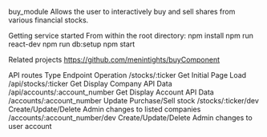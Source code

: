 buy_module
Allows the user to interactively buy and sell shares from various financial stocks.  

Getting service started
From within the root directory: npm install npm run react-dev npm run db:setup npm start

Related projects
https://github.com/menintights/buyComponent

API routes
Type	Endpoint	Operation
/stocks/:ticker	Get	Initial Page Load
/api/stocks/:ticker	Get	Display Company API Data
/api/accounts/:account_number	Get	Display Account API Data
/accounts/:account_number	Update	Purchase/Sell stock
/stocks/:ticker/dev	Create/Update/Delete	Admin changes to listed companies
/accounts/:account_number/dev	Create/Update/Delete	Admin changes to user account
